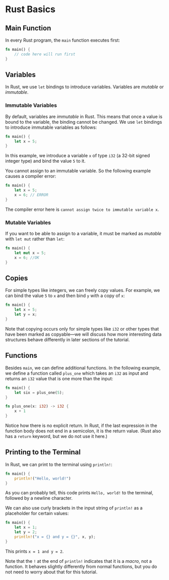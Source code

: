 # Rust Basics

## Main Function
In every Rust program, the `main` function executes first:
```rust
fn main() {
    // code here will run first
}
```

## Variables
In Rust, we use `let` bindings to introduce variables. Variables are *mutable*
or *immutable*.

### Immutable Variables
By default, variables are *immutable* in Rust. This means that once a value is
bound to the variable, the binding cannot be changed. We use `let` bindings to
introduce immutable variables as follows:
```rust
fn main() {
    let x = 5;
}
```
In this example, we introduce a variable `x` of type `i32` (a 32-bit signed
integer type) and bind the value `5` to it. 

You cannot assign to an immutable variable. So the following
example causes a compiler error:
```rust
fn main() {
    let x = 5;
    x = 6; // ERROR
}
```

The compiler error here is `cannot assign twice to immutable variable x`.

### Mutable Variables
If you want to be able to assign to a variable, it must be marked as *mutable* with `let mut` rather than `let`:
```rust
fn main() {
    let mut x = 5;
    x = 6; //OK
}
```

## Copies
For simple types like integers, we can freely copy values. For example, 
we can bind the value `5` to `x` and then bind `y` with a copy of `x`:
```rust
fn main() {
    let x = 5;
    let y = x;
}
```

Note that copying occurs only for simple types like `i32` or other types
that have been marked as copyable—we will discuss how more interesting data
structures behave differently in later sections of the tutorial.

## Functions
Besides `main`, we can define additional functions. In the following example, 
we define a function called `plus_one` which takes an `i32` as input and returns an
`i32` value that is one more than the input:
```rust
fn main() {
    let six = plus_one(5);
}

fn plus_one(x: i32) -> i32 {
    x + 1
}
```

Notice how there is no explicit return. In Rust, if the last expression in the
function body does not end in a semicolon, it is the return value.
(Rust also has a `return` keyword, but we do not use it here.)

## Printing to the Terminal
In Rust, we can print to the terminal using `println!`:
```rust
fn main() {
    println!("Hello, world!")
}
```
As you can probably tell, this code prints `Hello, world!` to the terminal, 
followed by a newline character.

We can also use curly brackets in the input string of `println!` as a
placeholder for certain values:
```rust
fn main() {
    let x = 1;
    let y = 2;
    println!("x = {} and y = {}", x, y);
}
```
This prints `x = 1 and y = 2`.

Note that the `!` at the end of `println!` indicates that it is a *macro*, not a function. 
It behaves slightly differently from normal functions, 
but you do not need to worry about that for this tutorial. 